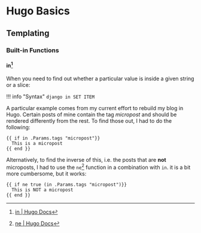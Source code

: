 # Hugo Basics

## Templating
### Built-in Functions
#### in[^in_function]
When you need to find out whether a particular value is inside a given string or a slice:

!!! info "Syntax"
    ``` django
    in SET ITEM
    ```

A particular example comes from my current effort to rebuild my blog in Hugo. Certain posts of mine contain the tag _micropost_ and should be rendered differently from the rest. To find those out, I had to do the following:

``` hugo
{{ if in .Params.tags "micropost"}} 
  This is a micropost 
{{ end }}
```

Alternatively, to find the inverse of this, i.e. the posts that are **not** microposts, I had to use the `ne`[^ne_function] function in a combination with `in`. it is a bit more cumbersome, but it works:

``` hugo
{{ if ne true (in .Params.tags "micropost")}}
  This is NOT a micropost
{{ end }}
```

[^in_function]: [in | Hugo Docs](https://gohugo.io/functions/in/)
[^ne_function]: [ne | Hugo Docs](https://gohugo.io/functions/ne/)